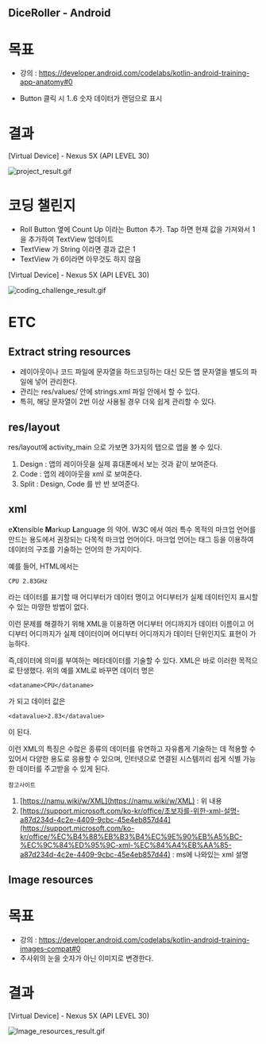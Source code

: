 ## DiceRoller - Android

# 목표

-  강의 : https://developer.android.com/codelabs/kotlin-android-training-app-anatomy#0

-  Button 클릭 시 1..6 숫자 데이터가 랜덤으로 표시

# 결과

[Virtual Device] - Nexus 5X (API LEVEL 30)

![project_result.gif](readme_files/project_result.gif)

# 코딩 챌린지

-  Roll Button 옆에 Count Up 이라는 Button 추가. Tap 하면 현재 값을 가져와서 1을 추가하여 TextView 업데이트
-  TextView 가 String 이라면 결과 값은 1
-  TextView 가 6이라면 아무것도 하지 않음

[Virtual Device] - Nexus 5X (API LEVEL 30)

![coding_challenge_result.gif](readme_files/coding_challenge_result.gif)

# ETC

## **Extract string resources**

-  레이아웃이나 코드 파일에 문자열을 하드코딩하는 대신 모든 앱 문자열을 별도의 파일에 넣어 관리한다.
-  관리는 res/values/ 안에 strings.xml 파일 안에서 할 수 있다.
-  특히, 해당 문자열이 2번 이상 사용될 경우 더욱 쉽게 관리할 수 있다.

## **res/layout**

res/layout에 activity_main 으로 가보면 3가지의 탭으로 앱을 볼 수 있다.

1. Design : 앱의 레이아웃을 실제 휴대폰에서 보는 것과 같이 보여준다.
2. Code : 앱의 레이아웃을 xml 로 보여준다.
3. Split : Design, Code 를 반 반 보여준다.

## **xml**

e**X**tensible **M**arkup **L**anguage 의 약어. W3C 에서 여러 특수 목적의 마크업 언어를 만드는 용도에서 권장되는 다목적 마크업 언어이다. 마크업 언어는 태그 등을 이용하여 데이터의 구조를 기술하는 언어의 한 가지이다.

예를 들어, HTML에서는

```
CPU 2.83GHz
```

라는 데이터를 표기할 때 어디부터가 데이터 명이고 어디부터가 실제 데이터인지 표시할 수 있는 마땅한 방법이 없다.

이런 문제를 해결하기 위해 XML을 이용하면 어디부터 어디까지가 데이터 이름이고 어디부터 어디까지가 실제 데이터이며 어디부터 어디까지가 데이터 단위인지도 표현이 가능하다.

즉,데이터에 의미를 부여하는 메타데이터를 기술할 수 있다. XML은 바로 이러한 목적으로 탄생했다. 위의 예를 XML로 바꾸면 데이터 명은

```
<dataname>CPU</dataname>
```

가 되고 데이터 값은

```
<datavalue>2.83</datavalue>
```

이 된다.

이런 XML의 특징은 수많은 종류의 데이터를 유연하고 자유롭게 기술하는 데 적용할 수 있어서 다양한 용도로 응용할 수 있으며, 인터넷으로 연결된 시스템끼리 쉽게 식별 가능한 데이터를 주고받을 수 있게 된다.

`참고사이트`

1. [https://namu.wiki/w/XML](https://namu.wiki/w/XML) : 위 내용
2. [https://support.microsoft.com/ko-kr/office/초보자를-위한-xml-설명-a87d234d-4c2e-4409-9cbc-45e4eb857d44](https://support.microsoft.com/ko-kr/office/%EC%B4%88%EB%B3%B4%EC%9E%90%EB%A5%BC-%EC%9C%84%ED%95%9C-xml-%EC%84%A4%EB%AA%85-a87d234d-4c2e-4409-9cbc-45e4eb857d44) : ms에 나와있는 xml 설명

## **Image resources**

# 목표

-  강의 : https://developer.android.com/codelabs/kotlin-android-training-images-compat#0
-  주사위의 눈을 숫자가 아닌 이미지로 변경한다.

# 결과

[Virtual Device] - Nexus 5X (API LEVEL 30)

![Image_resources_result.gif](readme_files/Image_resources_result.gif)
